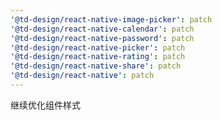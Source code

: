 ```yaml
---
'@td-design/react-native-image-picker': patch
'@td-design/react-native-calendar': patch
'@td-design/react-native-password': patch
'@td-design/react-native-picker': patch
'@td-design/react-native-rating': patch
'@td-design/react-native-share': patch
'@td-design/react-native': patch
---
```


继续优化组件样式
